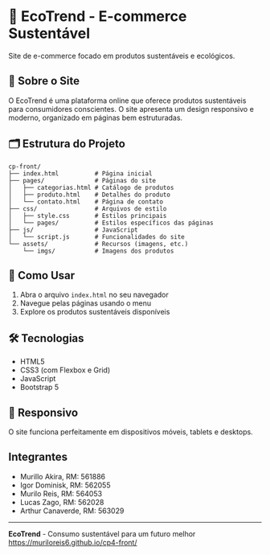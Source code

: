 # 🌱 EcoTrend - E-commerce Sustentável

Site de e-commerce focado em produtos sustentáveis e ecológicos.

## 📱 Sobre o Site

O EcoTrend é uma plataforma online que oferece produtos sustentáveis para consumidores conscientes. O site apresenta um design responsivo e moderno, organizado em páginas bem estruturadas.

## 🗂️ Estrutura do Projeto

```
cp-front/
├── index.html          # Página inicial
├── pages/              # Páginas do site
│   ├── categorias.html # Catálogo de produtos
│   ├── produto.html    # Detalhes do produto
│   └── contato.html    # Página de contato
├── css/                # Arquivos de estilo
│   ├── style.css       # Estilos principais
│   └── pages/          # Estilos específicos das páginas
├── js/                 # JavaScript
│   └── script.js       # Funcionalidades do site
└── assets/             # Recursos (imagens, etc.)
    └── imgs/           # Imagens dos produtos
```

## 🚀 Como Usar

1. Abra o arquivo `index.html` no seu navegador
2. Navegue pelas páginas usando o menu
3. Explore os produtos sustentáveis disponíveis

## 🛠️ Tecnologias

- HTML5
- CSS3 (com Flexbox e Grid)
- JavaScript
- Bootstrap 5

## 📱 Responsivo

O site funciona perfeitamente em dispositivos móveis, tablets e desktops.

## Integrantes

- Murillo Akira, RM: 561886
- Igor Dominisk, RM: 562055
- Murilo Reis, RM: 564053
- Lucas Zago, RM: 562028
- Arthur Canaverde, RM: 563029


---

**EcoTrend** - Consumo sustentável para um futuro melhor
https://muriloreis6.github.io/cp4-front/
 
 
